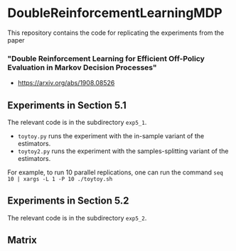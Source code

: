 # DoubleReinforcementLearningMDP

This repository contains the code for replicating the experiments from the paper 
### "Double Reinforcement Learning for Efficient Off-Policy Evaluation in Markov Decision Processes"
- https://arxiv.org/abs/1908.08526

## Experiments in Section 5.1

The relevant code is in the subdirectory `exp5_1`. 
* `toytoy.py` runs the experiment with the in-sample variant of the estimators.
* `toytoy2.py` runs the experiment with the samples-splitting variant of the estimators.

For example, to run 10 parallel replications, one can run the command `seq 10 | xargs -L 1 -P 10 ./toytoy.sh`

## Experiments in Section 5.2

The relevant code is in the subdirectory `exp5_2`. 


## Matrix
